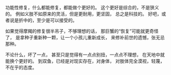 功能性修复，什么都能修复，都能做个更好的。
这个更好是综合的，不是狭义的。
例如义肢不如原来的灵活，但是更耐用，更坚固，
总之是科技的。
好吧，或者说是折中的，至少是可以接受的。

如果觉得摩羯的修复很半吊子，不够理想的话，
那巨蟹的“恢复”可能就更奇怪了，
是拿种子重新种一颗，让一个小孩儿重新成长，
来修补前世的遗憾，张无忌那种。

不论什么，坏了一点，
甚至只是觉得有一点点别扭，一点点不理想，
在天地中就能换个更好的。
到双鱼，已经是对现实存在，对身体，
对肢体完全漠视，轻蔑，不在乎的态度。
